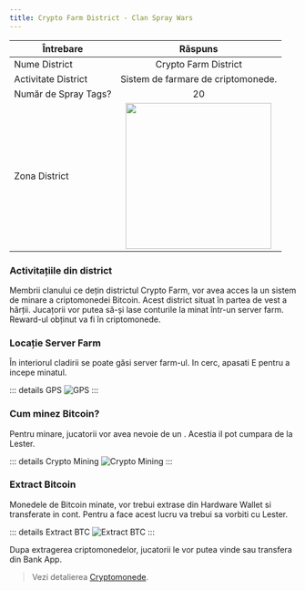 ```yaml
---
title: Crypto Farm District - Clan Spray Wars
---
```


| Întrebare   | Răspuns |
| ----------- | :-----------: |
| Nume District | Crypto Farm District |
| Activitate District | Sistem de farmare de criptomonede. |
| Număr de Spray Tags? | 20 |
| Zona District | <Image src="https://i.imgur.com/2gZ0oML.png" width="256" label="Vestul hărții" /> |

###  Activitațiile din district

Membrii clanului ce dețin districtul Crypto Farm, vor avea acces la un sistem de minare a criptomonedei Bitcoin. Acest district situat în partea de vest a hărții. Jucațorii vor putea să-și lase conturile la minat într-un server farm. Reward-ul obținut va fi în criptomonede.

###  Locație Server Farm

În interiorul cladirii se poate găsi server farm-ul. In cerc, apasati E pentru a incepe minatul.

::: details GPS
  <Image src="/assets/images/clans/spray-wars/districts/crypto-farm/GPS.gif" alt="GPS" />
:::

### Cum minez Bitcoin?

Pentru minare, jucatorii vor avea nevoie de un <InventoryItem itemKey="hardware_wallet" width="64" />. Acestia il pot cumpara de la Lester.

::: details Crypto Mining
  <Image src="/assets/images/clans/spray-wars/districts/crypto-farm/bitcoin-mining.gif" alt="Crypto Mining" />
:::

###  Extract Bitcoin

Monedele de Bitcoin minate, vor trebui extrase din Hardware Wallet si transferate in cont. Pentru a face acest lucru va trebui sa vorbiti cu Lester.

::: details Extract BTC
  <Image src="/assets/images/clans/spray-wars/lester/extract-crypto.gif" alt="Extract BTC" />
:::

Dupa extragerea criptomonedelor, jucatorii le vor putea vinde sau transfera din Bank App.

> Vezi detalierea [Cryptomonede](../../../economy/crypto.md).

